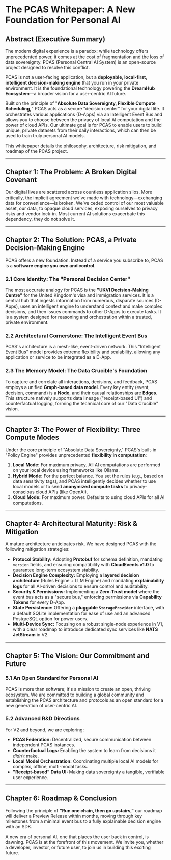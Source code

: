# The PCAS Whitepaper: A New Foundation for Personal AI

## Abstract (Executive Summary)

The modern digital experience is a paradox: while technology offers unprecedented power, it comes at the cost of fragmentation and the loss of data sovereignty. PCAS (Personal Central AI System) is an open-source project designed to resolve this conflict.

PCAS is not a user-facing application, but a **deployable, local-first, intelligent decision-making engine** that you run in your private environment. It is the foundational technology powering the **DreamHub Ecosystem**—a broader vision for a user-centric AI future.

Built on the principle of "**Absolute Data Sovereignty, Flexible Compute Scheduling,**" PCAS acts as a secure "decision center" for your digital life. It orchestrates various applications (D-Apps) via an Intelligent Event Bus and allows you to choose between the privacy of local AI computation and the power of cloud APIs. Our ultimate goal is for PCAS to enable users to build unique, private datasets from their daily interactions, which can then be used to train truly personal AI models.

This whitepaper details the philosophy, architecture, risk mitigation, and roadmap of the PCAS project.

---
## Chapter 1: The Problem: A Broken Digital Covenant

Our digital lives are scattered across countless application silos. More critically, the implicit agreement we've made with technology—exchanging data for convenience—is broken. We've ceded control of our most valuable asset, our data, to opaque cloud services, exposing ourselves to privacy risks and vendor lock-in. Most current AI solutions exacerbate this dependency, they do not solve it.

---
## Chapter 2: The Solution: PCAS, a Private Decision-Making Engine

PCAS offers a new foundation. Instead of a service you subscribe to, PCAS is a **software engine you own and control**.

### 2.1 Core Identity: The "Personal Decision Center"
The most accurate analogy for PCAS is the **"UKVI Decision-Making Centre"** for the United Kingdom's visa and immigration services. It is a central hub that ingests information from numerous, disparate sources (D-Apps), uses an intelligent engine to understand context and make complex decisions, and then issues commands to other D-Apps to execute tasks. It is a system designed for reasoning and orchestration within a trusted, private environment.

### 2.2 Architectural Cornerstone: The Intelligent Event Bus
PCAS's architecture is a mesh-like, event-driven network. This "Intelligent Event Bus" model provides extreme flexibility and scalability, allowing any application or service to be integrated as a D-App.

### 2.3 The Memory Model: The Data Crucible's Foundation
To capture and correlate all interactions, decisions, and feedback, PCAS employs a unified **Graph-based data model**. Every key entity (event, decision, command) is a **Node**, and their causal relationships are **Edges**. This structure natively supports data lineage ("receipt-based UI") and counterfactual logging, forming the technical core of our "Data Crucible" vision.

---
## Chapter 3: The Power of Flexibility: Three Compute Modes

Under the core principle of "Absolute Data Sovereignty," PCAS's built-in "Policy Engine" provides unprecedented **flexibility in computation**:

1.  **Local Mode:** For maximum privacy. All AI computations are performed on your local device using frameworks like Ollama.
2.  **Hybrid Mode:** For the perfect balance. You set the rules (e.g., based on data sensitivity tags), and PCAS intelligently decides whether to use local models or to send **anonymized compute tasks** to privacy-conscious cloud APIs (like OpenAI).
3.  **Cloud Mode:** For maximum power. Defaults to using cloud APIs for all AI computations.

---
## Chapter 4: Architectural Maturity: Risk & Mitigation

A mature architecture anticipates risk. We have designed PCAS with the following mitigation strategies:

*   **Protocol Stability:** Adopting **Protobuf** for schema definition, mandating `version` fields, and ensuring compatibility with **CloudEvents v1.0** to guarantee long-term ecosystem stability.
*   **Decision Engine Complexity:** Employing a **layered decision architecture** (Rules Engine + LLM Engine) and mandating **explainability logs** for all AI-driven decisions to ensure control and auditability.
*   **Security & Permissions:** Implementing a **Zero-Trust model** where the event bus acts as a "secure bus," enforcing permissions via **Capability Tokens** for every D-App.
*   **State Persistence:** Offering a **pluggable `StorageProvider`** interface, with a default SQLite implementation for ease of use and an advanced PostgreSQL option for power users.
*   **Multi-Device Sync:** Focusing on a robust single-node experience in V1, with a clear roadmap to introduce dedicated sync services like **NATS JetStream** in V2.

---
## Chapter 5: The Vision: Our Commitment and Future

### 5.1 An Open Standard for Personal AI
PCAS is more than software; it's a mission to create an open, thriving ecosystem. We are committed to building a global community and establishing the PCAS architecture and protocols as an open standard for a new generation of user-centric AI.

### 5.2 Advanced R&D Directions
For V2 and beyond, we are exploring:
*   **PCAS Federation:** Decentralized, secure communication between independent PCAS instances.
*   **Counterfactual Logs:** Enabling the system to learn from decisions it *didn't* make.
*   **Local Model Orchestration:** Coordinating multiple local AI models for complex, offline, multi-modal tasks.
*   **"Receipt-based" Data UI:** Making data sovereignty a tangible, verifiable user experience.

---
## Chapter 6: Roadmap & Conclusion

Following the principle of **"Run one chain, then go upstairs,"** our roadmap will deliver a Preview Release within months, moving through key milestones from a minimal event bus to a fully explainable decision engine with an SDK.

A new era of personal AI, one that places the user back in control, is dawning. PCAS is at the forefront of this movement. We invite you, whether a developer, investor, or future user, to join us in building this exciting future.